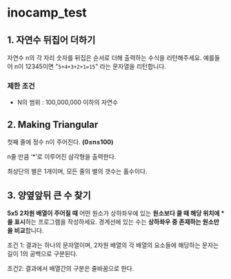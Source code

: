 # inocamp_test
## 1. 자연수 뒤집어 더하기

자연수 n의 각 자리 숫자를 뒤집은 순서로 더해 출력하는 수식을 리턴해주세요. 예를들어 n이 12345이면 "`5+4+3+2+1=15`" 라는 문자열을 리턴합니다.

### 제한 조건

- N의 범위 : 100,000,000 이하의 자연수

## 2. Making **Triangular**

첫째 줄에 정수 n이 주어진다. **(0≤n≤100)**

n줄 만큼 ‘*’로 이루어진 삼각형을 출력한다.

최상단의 별은 1개이며, 모든 줄의 별의 갯수는 홀수이다.

## 3. 양옆앞뒤 큰 수 찾기

**5x5 2차원 배열이 주어질 때** 어떤 원소가 상하좌우에 있는 **원소보다 클 때 해당 위치에 * 을 표시**하는 프로그램을 작성하세요. 경계선에 있는 수는 **상하좌우 중 존재하는 원소만을 비교**합니다.

조건 1: 결과는 하나의 문자열이며, 2차원 배열의 각 배열의 요소들에 해당하는 문자는 길이 1의 공백으로 구분된다.

조건2: 결과에서 배열간의 구분은 줄바꿈으로 한다.